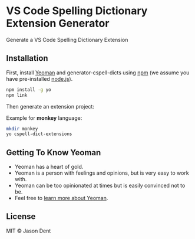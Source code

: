 # VS Code Spelling Dictionary Extension Generator

Generate a VS Code Spelling Dictionary Extension

## Installation

First, install [Yeoman](http://yeoman.io) and generator-cspell-dicts using [npm](https://www.npmjs.com/) (we assume you have pre-installed [node.js](https://nodejs.org/)).

```bash
npm install -g yo
npm link
```

Then generate an extension project:

Example for **monkey** language:

```bash
mkdir monkey
yo cspell-dict-extensions

```

## Getting To Know Yeoman

- Yeoman has a heart of gold.
- Yeoman is a person with feelings and opinions, but is very easy to work with.
- Yeoman can be too opinionated at times but is easily convinced not to be.
- Feel free to [learn more about Yeoman](http://yeoman.io/).

## License

MIT © Jason Dent
